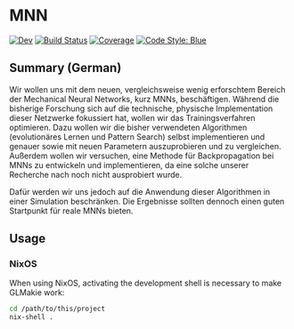 # MNN

[![Dev](https://img.shields.io/badge/docs-dev-blue.svg)](https://alexander-reimer.github.io/Simulation-of-MNNs/dev/)
[![Build Status](https://github.com/alexander-reimer/Simulation-of-MNNs/actions/workflows/CI.yml/badge.svg?branch=main)](https://github.com/alexander-reimer/Simulation-of-MNNs/actions/workflows/CI.yml?query=branch%3Amain)
[![Coverage](https://codecov.io/gh/alexander-reimer/Simulation-of-MNNs/branch/main/graph/badge.svg)](https://codecov.io/gh/alexander-reimer/Simulation-of-MNNs)
[![Code Style: Blue](https://img.shields.io/badge/code%20style-blue-4495d1.svg)](https://github.com/invenia/BlueStyle)

## Summary (German)

Wir wollen uns mit dem neuen, vergleichsweise wenig erforschtem Bereich der
Mechanical Neural Networks, kurz MNNs, beschäftigen. Während die bisherige
Forschung sich auf die technische, physische Implementation dieser Netzwerke
fokussiert hat, wollen wir das Trainingsverfahren optimieren. Dazu wollen wir
die bisher verwendeten Algorithmen (evolutionäres Lernen und Pattern Search)
selbst implementieren und genauer sowie mit neuen Parametern auszuprobieren und
zu vergleichen. Außerdem wollen wir versuchen, eine Methode für Backpropagation
bei MNNs zu entwickeln und implementieren, da eine solche unserer Recherche nach
noch nicht ausprobiert wurde.

Dafür werden wir uns jedoch auf die Anwendung dieser Algorithmen in einer
Simulation beschränken. Die Ergebnisse sollten dennoch einen guten Startpunkt
für reale MNNs bieten.

## Usage

### NixOS

When using NixOS, activating the development shell is necessary to make GLMakie work:

```bash
cd /path/to/this/project
nix-shell .
```
